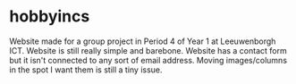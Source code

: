 # hobbyincs
Website made for a group project in Period 4 of Year 1 at Leeuwenborgh ICT.
Website is still really simple and barebone.
Website has a contact form but it isn't connected to any sort of email address.
Moving images/columns in the spot I want them is still a tiny issue.
